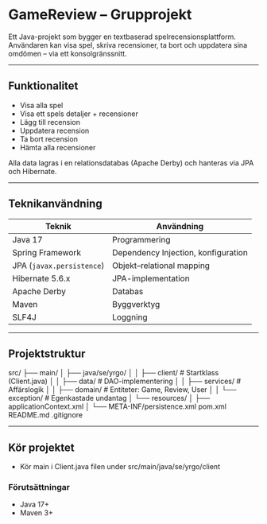 # GameReview – Grupprojekt

Ett Java-projekt som bygger en textbaserad spelrecensionsplattform. Användaren kan visa spel, skriva recensioner, ta bort och uppdatera sina omdömen – via ett konsolgränssnitt.

---

## Funktionalitet

- Visa alla spel
- Visa ett spels detaljer + recensioner
- Lägg till recension
- Uppdatera recension
- Ta bort recension
- Hämta alla recensioner

Alla data lagras i en relationsdatabas (Apache Derby) och hanteras via JPA och Hibernate.

---

## Teknikanvändning

| Teknik                    | Användning                          |
| ------------------------- | ----------------------------------- |
| Java 17                   | Programmering                       |
| Spring Framework          | Dependency Injection, konfiguration |
| JPA (`javax.persistence`) | Objekt–relational mapping           |
| Hibernate 5.6.x           | JPA-implementation                  |
| Apache Derby              | Databas                             |
| Maven                     | Byggverktyg                         |
| SLF4J                     | Loggning                            |

---

## Projektstruktur

src/
├── main/
│ ├── java/se/yrgo/
│ │ ├── client/ # Startklass (Client.java)
│ │ ├── data/ # DAO-implementering
│ │ ├── services/ # Affärslogik
│ │ ├── domain/ # Entiteter: Game, Review, User
│ │ └── exception/ # Egenkastade undantag
│ └── resources/
│ ├── applicationContext.xml
│ └── META-INF/persistence.xml
pom.xml
README.md
.gitignore

---

## Kör projektet

- Kör main i Client.java filen under src/main/java/se/yrgo/client

### Förutsättningar

- Java 17+
- Maven 3+
